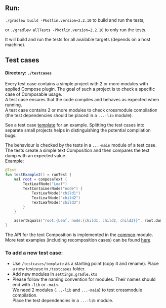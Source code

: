 ## Run:

`./gradlew build -Pkotlin.version=2.2.10`
to build and run the tests,

or
`./gradlew allTests -Pkotlin.version=2.2.10`
to only run the tests.

It will build and run the tests for all available targets (depends on a host machine).

## Test cases

#### Directory: `./testcases`

Every test case contains a simple project with 2 or more modules with applied Compose plugin.
The goal of such a project is to check a specific case of Composable usage.    
A test case ensures that the code compiles and behaves as expected when running.   
A test case contains 2 or more modules to check crossmodule compilation (the test dependencies should be placed in a `...-lib` module).

See a test case [template](./testcases/template) for an example.
Splitting the test cases into separate small projects helps in distinguishing the potential compilation bugs.

The behaviour is checked by the tests in a `...-main` module of a test case.   
The tests create a simple text Composition and then compares the text dump with an expected value.       
Example:
```kotlin
@Test
fun testExample2() = runTest {
    val root = composeText {
        TextLeafNode("Leaf")
        TextContainerNode("node") {
            TextLeafNode("child1")
            TextLeafNode("child2")
            TextLeafNode("child3")
        }
    }

    assertEquals("root:{Leaf, node:{child1, child2, child3}}", root.dump())
}
```
The API for the text Composition is implemented in the [common](./common) module. 
More test examples (including recomposition cases) can be found [here](./common/src/commonTest).  

### To add a new test case:
- Use `/testcases/template` as a starting point (copy it and rename). Place a new testcase in `/testcases` folder.
- Add new modules in `settings.gradle.kts`
- Please follow the naming convention for modules. Their names should end with `-lib` or `-main`.   
  We need 2 modules (`...-lib` and `...-main`) to test crossmodule compilation.    
  Place the test dependencies in a `...-lib` module.

